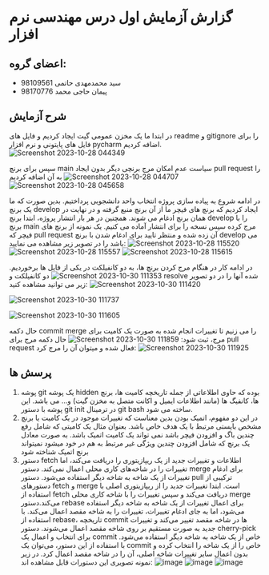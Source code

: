 # گزارش آزمایش اول درس مهندسی نرم افزار
## اعضای گروه:
+ سید محمدمهدی حاتمی 98109561
+ پیمان حاجی محمد 98170776
## شرح آزمایش
در ابتدا ما یک مخزن عمومی گیت ایجاد کردیم و فایل های readme و gitignore را برای فایل های پایتونی و نرم افزار pycharm اضافه کردیم.
![Screenshot 2023-10-28 044349](https://github.com/peyman79/SE-Lab1/assets/61017890/c36c4079-a10a-4a4c-a98f-0cfedaa33b92)

سپس برای برنچ main سیاست عدم امکان مرج برنچی دیگر بدون ایجاد pull request را به آن اضافه کردیم
![Screenshot 2023-10-28 044707](https://github.com/peyman79/SE-Lab1/assets/61017890/4dd4b535-239c-423d-a902-b754b50d2ec1)
![Screenshot 2023-10-28 045658](https://github.com/peyman79/SE-Lab1/assets/61017890/2a72bbdc-ece2-4e00-85e9-8b99b4560ff3)

در ادامه شروع به پیاده سازی پروژه انتخاب واحد دانشجویی پرداختیم. بدین صورت که ما یک برنچ develop ایجاد کردیم که برنچ های فیچر ما از آن برنچ منبع گرفته و در نهایت در همان برنچ ادغام می شوند. همچنین در هر بار انتشار پروژه، ابتدا برنچ develop را با برنچ main مرج کرده سپس نسخه را برای انتشار آماده می کنیم. یک نمونه از برنچ های فیچر که pull request آن زده شده و منتظر تایید برای ادغام شدن با برنچ develop می باشد را در تصویر زیر مشاهده می نمایید:
![Screenshot 2023-10-28 115520](https://github.com/peyman79/SE-Lab1/assets/61017890/6b98ceff-198c-4d6b-9c41-fa1f3c04c61c)
![Screenshot 2023-10-28 115557](https://github.com/peyman79/SE-Lab1/assets/61017890/5f8ed96c-a7b7-4a52-b1fb-1f363547c135)
![Screenshot 2023-10-28 115615](https://github.com/peyman79/SE-Lab1/assets/61017890/f7968963-06c8-44e8-b330-3fe9eda3cc6d)

در ادامه کار در هنگام مرج کردن برنچ ها، به دو کانفیلکت در یکی از فایل ها برخوردیم. 
![Screenshot 2023-10-30 111353](https://github.com/peyman79/SE-Lab1/assets/61017890/7f69508b-91a4-4a99-a1cb-a942197f943d)
دو کانفیلکت و resolve شده آنها را در دو تصویر زیر می توانید مشاهده کنید:
![Screenshot 2023-10-30 111420](https://github.com/peyman79/SE-Lab1/assets/61017890/a37dabab-b4e2-4e1b-9145-a19957fc9820)

![Screenshot 2023-10-30 111737](https://github.com/peyman79/SE-Lab1/assets/61017890/e1478128-fbf5-47ce-b262-fd0235601874)

![Screenshot 2023-10-30 111605](https://github.com/peyman79/SE-Lab1/assets/61017890/d6b66ba2-4a49-46cd-a17c-9d22967203fb)

حال دکمه commit merge را می زنیم تا تغییرات انجام شده به صورت یک کامیت برای مرج، ثبت شود:
![Screenshot 2023-10-30 111859](https://github.com/peyman79/SE-Lab1/assets/61017890/23002124-056d-40b0-b9e0-d737b1633452)
حال دکمه مرج برای pull request فعال شده و میتوان آن را مرج کرد:
![Screenshot 2023-10-30 111925](https://github.com/peyman79/SE-Lab1/assets/61017890/5ed9409c-08a3-41f4-bc28-2838225515d4)

## پرسش ها
1. پوشه git یک پوشه hidden بوده که حاوی اطلاعاتی از جمله تاریخچه کامیت ها، برنچ ها، کانفیگ ها (مانند اطلاعات ایمیل و اکانت متصل به مخزن گیت) و... می باشد. این پوشه با دستور git init در ترمینال git bash ساخته می شود.
1. در این دو مفهوم، اتمیک بودن بدین معناست که تغییرات موجود در یک کامیت یا برنچ مشخص بایستی مرتبط با یک هدف خاص باشد. بعنوان مثال یک کامیتی که شامل رفع چندین باگ و افزودن فیچر باشد نمی تواند یک کامیت اتمیک باشد. به صورت معادل یک برنچ که شامل افزودن چندین ویژگی غیر مرتبط به هم در خود میشود نمیتواند برنچ اتمیک شناخته شود
1. دستور fetch اطلاعات و تغییرات جدید از یک ریپازیتوری را دریافت می‌کند، اما تغییرات را در شاخه‌های کاری محلی اعمال نمی‌کند. دستور merge برای ادغام تغییرات از یک شاخه به شاخه دیگر استفاده می‌شود. دستور pull ترکیبی از دستورهای fetch و merge است. ابتدا تغییرات جدید را از ریپازیتوری اصلی با استفاده از fetch دریافت می‌کند و سپس تغییرات را با شاخه کاری محلی merge می‌کند.دستور rebase برای اعمال تغییرات از یک شاخه به شاخه دیگر استفاده می‌شود، اما به جای ادغام تغییرات، تغییرات را به شاخه مقصد اعمال می‌کند. با استفاده از rebase، تاریخچه commit ها در شاخه مقصد تغییر می‌کند و تغییرات جدید به صورت مستقیم بر روی شاخه مقصد اعمال می‌شوند. دستور cherry-pick برای انتخاب و اعمال یک commit خاص از یک شاخه به شاخه دیگر استفاده می‌شود. با استفاده از این دستور، می‌توان یک commit خاص را از یک شاخه را انتخاب کرده و بدون اعمال سایر تغییرات شاخه اصلی، آن را در شاخه مقصد اعمال کرد. در زیر نمونه تصویری این دستورات قابل مشاهده اند:
![image](https://github.com/peyman79/SE-Lab1/assets/61017890/289fea74-89c7-4d7d-96f4-96f4bf80ff8c)
![image](https://github.com/peyman79/SE-Lab1/assets/61017890/db0408b9-af1d-4acd-a011-e9a05e3d389d)
![image](https://github.com/peyman79/SE-Lab1/assets/61017890/2eb14c86-6296-40c6-a721-d625553384c5)


